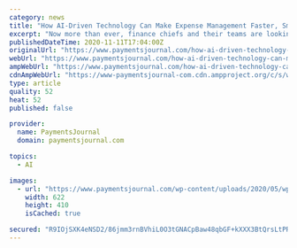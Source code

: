 ```yaml
---
category: news
title: "How AI-Driven Technology Can Make Expense Management Faster, Smarter, and Easier"
excerpt: "Now more than ever, finance chiefs and their teams are looking to technology to redefine finance management, freeing up time"
publishedDateTime: 2020-11-11T17:04:00Z
originalUrl: "https://www.paymentsjournal.com/how-ai-driven-technology-can-make-expense-management-faster-smarter-and-easier/"
webUrl: "https://www.paymentsjournal.com/how-ai-driven-technology-can-make-expense-management-faster-smarter-and-easier/"
ampWebUrl: "https://www.paymentsjournal.com/how-ai-driven-technology-can-make-expense-management-faster-smarter-and-easier/amp/"
cdnAmpWebUrl: "https://www-paymentsjournal-com.cdn.ampproject.org/c/s/www.paymentsjournal.com/how-ai-driven-technology-can-make-expense-management-faster-smarter-and-easier/amp/"
type: article
quality: 52
heat: 52
published: false

provider:
  name: PaymentsJournal
  domain: paymentsjournal.com

topics:
  - AI

images:
  - url: "https://www.paymentsjournal.com/wp-content/uploads/2020/05/wp-data-expenses.png"
    width: 622
    height: 410
    isCached: true

secured: "R9IOjSXK4eNSD2/86jmm3rnBVhiL0O3tGNACpBaw48qbGF+kXXX3BtQrsLtPRxD9wh6GiQEx3A8GXMa6pasRZYs7HIcPK+K3YAFgyzwG4RheG8ZUNGA+hAZwOnzMExCFUi81Afpl+6+aYikC2PqdMqx3T0i7jLKsFdgbarf6mBov2IeL3yudQmjW8kIWp8CqniYxg4QqsxjLgWsF3LPHalTllKGa8QcJsWU7ukcCWg62IcPDTfwqTDJ0xX7QrR9gQ42JD0NuLndjUfZDbcBrZmTr6D5G0+RNemVaYnbVUnIDcKerAmRq0qw2iYYp+G1xmNsIRd8XITVw4yX5m4d8QRVS3uJbh8xU6KPLe47CSU8=;HCrJwSqBiHX9KXCl7ictNw=="
---
```


